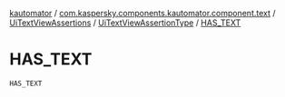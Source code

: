 [kautomator](../../../index.md) / [com.kaspersky.components.kautomator.component.text](../../index.md) / [UiTextViewAssertions](../index.md) / [UiTextViewAssertionType](index.md) / [HAS_TEXT](./-h-a-s_-t-e-x-t.md)

# HAS_TEXT

`HAS_TEXT`